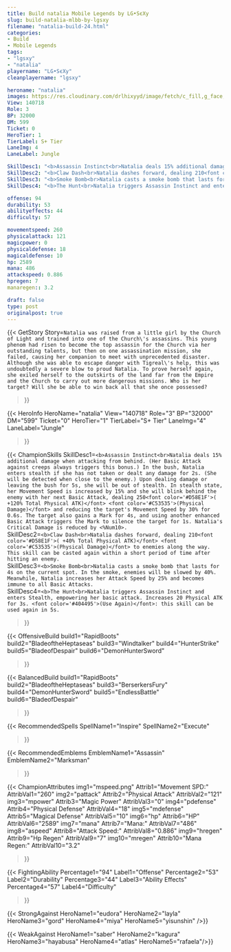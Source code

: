 ```yaml
---
title: Build natalia Mobile Legends by LG•SєXy
slug: build-natalia-mlbb-by-lgsxy
filename: "natalia-build-24.html"
categories: 
- Build 
- Mobile Legends
tags: 
- "lgsxy"
- "natalia"
playername: "LG•SєXy"
cleanplayername: "lgsxy"

heroname: "natalia"
images: https://res.cloudinary.com/drlhixyyd/image/fetch/c_fill,g_face,f_auto/https://cdn2-build.mobagenie.my.id/p/images/banner/full/natalia.jpg
View: 140718 
Role: 3 
BP: 32000
DM: 599 
Ticket: 0 
HeroTier: 1 
TierLabel: S+ Tier 
LaneImg: 4
LaneLabel: Jungle 

SkillDesc1: "<b>Assassin Instinct<br>Natalia deals 15% additional damage when attacking from behind. (Her Basic Attack against creeps always triggers this bonus.) In the bush, Natalia enters stealth if she has not taken or dealt any damage for 2s. (She will be detected when close to the enemy.) Upon dealing damage or leaving the bush for 5s, she will be out of stealth. In stealth state, her Movement Speed is increased by 15% and she will blink behind the enemy with her next Basic Attack, dealing 250<font color='#D58E1F'>( +120% Total Physical ATK)</font> <font color='#C53535'>(Physical Damage)</font> and reducing the target's Movement Speed by 30% for 0.6s. The target also gains a Mark for 4s, and using another enhanced Basic Attack triggers the Mark to silence the target for 1s. Natalia's Critical Damage is reduced by <%Num10>."   
SkillDesc2: "<b>Claw Dash<br>Natalia dashes forward, dealing 210<font color='#D58E1F'>( +40% Total Physical ATK)</font> <font color='#C53535'>(Physical Damage)</font> to enemies along the way. This skill can be casted again within a short period of time after hitting an enemy."   
SkillDesc3: "<b>Smoke Bomb<br>Natalia casts a smoke bomb that lasts for 4s on the current spot. In the smoke, enemies will be slowed by 40%. Meanwhile, Natalia increases her Attack Speed by 25% and becomes immune to all Basic Attacks."   
SkillDesc4: "<b>The Hunt<br>Natalia triggers Assassin Instinct and enters Stealth, empowering her basic attack. Increases 20 Physical ATK for 3s. <font color='#404495'>(Use Again)</font>: this skill can be used again in 5s."  

offense: 94 
durability: 53 
abilityeffects: 44 
difficulty: 57 

movementspeed: 260
physicalattack: 121
magicpower: 0
physicaldefense: 18
magicaldefense: 10
hp: 2589
mana: 486
attackspeed: 0.886
hpregen: 7
manaregen:: 3.2

draft: false
type: post
originalpost: true
---
```



{{< GetStory 
Story=` Natalia was raised from a little girl by the Church of Light and trained into one of the Church\'s assassins. This young phenom had risen to become the top assassin for the Church via her outstanding talents, but then on one assassination mission, she failed, causing her companion to meet with unprecedented disaster. Although she was able to escape danger with Tigreal\'s help, this was undoubtedly a severe blow to proud Natalia. To prove herself again, she exiled herself to the outskirts of the land far from the Empire and the Church to carry out more dangerous missions. Who is her target? Will she be able to win back all that she once possessed? ` 
>}}

{{< HeroInfo 
HeroName="natalia" 
View="140718" 
Role="3" 
BP="32000" 
DM="599" 
Ticket="0" 
HeroTier="1" 
TierLabel="S+ Tier" 
LaneImg="4" 
LaneLabel="Jungle" 
>}}
 
{{< ChampionSkills 
SkillDesc1=`<b>Assassin Instinct<br>Natalia deals 15% additional damage when attacking from behind. (Her Basic Attack against creeps always triggers this bonus.) In the bush, Natalia enters stealth if she has not taken or dealt any damage for 2s. (She will be detected when close to the enemy.) Upon dealing damage or leaving the bush for 5s, she will be out of stealth. In stealth state, her Movement Speed is increased by 15% and she will blink behind the enemy with her next Basic Attack, dealing 250<font color='#D58E1F'>( +120% Total Physical ATK)</font> <font color='#C53535'>(Physical Damage)</font> and reducing the target's Movement Speed by 30% for 0.6s. The target also gains a Mark for 4s, and using another enhanced Basic Attack triggers the Mark to silence the target for 1s. Natalia's Critical Damage is reduced by <%Num10>.`   
SkillDesc2=`<b>Claw Dash<br>Natalia dashes forward, dealing 210<font color='#D58E1F'>( +40% Total Physical ATK)</font> <font color='#C53535'>(Physical Damage)</font> to enemies along the way. This skill can be casted again within a short period of time after hitting an enemy.`   
SkillDesc3=`<b>Smoke Bomb<br>Natalia casts a smoke bomb that lasts for 4s on the current spot. In the smoke, enemies will be slowed by 40%. Meanwhile, Natalia increases her Attack Speed by 25% and becomes immune to all Basic Attacks.`   
SkillDesc4=`<b>The Hunt<br>Natalia triggers Assassin Instinct and enters Stealth, empowering her basic attack. Increases 20 Physical ATK for 3s. <font color='#404495'>(Use Again)</font>: this skill can be used again in 5s.`   
>}}

{{< OffensiveBuild 
build1="RapidBoots"  
build2="BladeoftheHeptaseas" 
build3="Windtalker" 
build4="HunterStrike" 
build5="BladeofDespair" 
build6="DemonHunterSword" 
>}} 

{{< BalancedBuild 
build1="RapidBoots"  
build2="BladeoftheHeptaseas" 
build3="BerserkersFury" 
build4="DemonHunterSword" 
build5="EndlessBattle" 
build6="BladeofDespair" 
>}}


{{< RecommendedSpells 
SpellName1="Inspire" 
SpellName2="Execute" 
>}}  

{{< RecommendedEmblems 
EmblemName1="Assassin" 
EmblemName2="Marksman" 
>}}   


{{< ChampionAttributes
img1="mspeed.png" Attrib1="Movement SPD:" AttribVal1="260"
img2="pattack" Attrib2="Physical Attack" AttribVal2="121"
img3="mpower" Attrib3="Magic Power" AttribVal3="0"
img4="pdefense" Attrib4="Physical Defense" AttribVal4="18"
img5="mdefense" Attrib5="Magical Defense" AttribVal5="10"
img6="hp" Attrib6="HP" AttribVal6="2589"
img7="mana" Attrib7="Mana:" AttribVal7="486"
img8="aspeed" Attrib8="Attack Speed:" AttribVal8="0.886"
img9="hregen" Attrib9="Hp Regen" AttribVal9="7"
img10="mregen" Attrib10="Mana Regen:" AttribVal10="3.2"
>}}


{{< FightingAbility
Percentage1="94" Label1="Offense"
Percentage2="53" Label2="Durability"
Percentage3="44" Label3="Ability Effects"
Percentage4="57" Label4="Difficulty"
 >}}

{{< StrongAgainst 
HeroName1="eudora"
HeroName2="layla"
HeroName3="gord"
HeroName4="miya"
HeroName5="yisunshin"
/>}}

{{< WeakAgainst
HeroName1="saber"
HeroName2="kagura"
HeroName3="hayabusa"
HeroName4="atlas"
HeroName5="rafaela"/>}}
